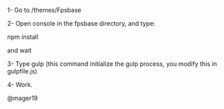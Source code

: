 1- Go to /themes/Fpsbase

2- Open console in the fpsbase directory, and type:
   
   npm install

   and wait

3- Type gulp (this command initialize the gulp process, you modify this in gulpfile.js)

4- Work.

@mager19 